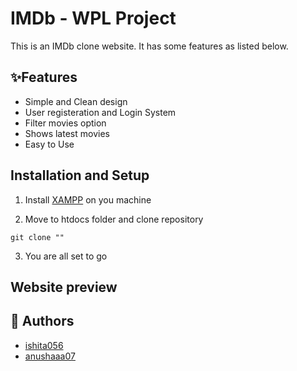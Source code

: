 
# **IMDb - WPL Project**

This is an IMDb clone website. It has some features as listed below.

## :sparkles:**Features**

+ Simple and Clean design
+ User registeration and Login System
+ Filter movies option
+ Shows latest movies
+ Easy to Use

## Installation and Setup

1. Install [XAMPP](https://www.apachefriends.org/download.html) on you machine

2. Move to htdocs folder and clone repository
```console
git clone ""
```
3. You are all set to go

## Website preview


## :book: Authors
+ [ishita056](https://github.com/ishita056)
+ [anushaaa07](https://github.com/anushaaa07)
